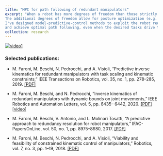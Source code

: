 ```yaml
---
title: "MPC for path following of redundant manipulators"
excerpt: "When a robot has more degrees of freedom than those strictly necessary to carry out a task, it is said to be kinematically redundant.
The additional degrees of freedom allow for posture optimization (e.g. to avoid obstacles or improve dexterity). 
I've designed model-predictive-control methods to exploit the robot redundancy at best
and achieve optimal path following, even when the desired tasks drive the robot outside its joint physical limits."
collection: research
---
```


[![video1](https://img.youtube.com/vi/D1uEDDB2AZk/2.jpg)](https://youtu.be/D1uEDDB2AZk)

### Selected publications:

- M. Faroni, M. Beschi, N. Pedrocchi, and A. Visioli, “Predictive inverse kinematics for redundant
manipulators with task scaling and kinematic constraints,” IEEE Transactions on Robotics, vol. 35,
no. 1, pp. 278–285, 2019.
[[PDF]](https://hal.science/hal-02982618/document)

- M. Faroni, M. Beschi, and N. Pedrocchi, “Inverse kinematics of redundant manipulators with
dynamic bounds on joint movements,” IEEE Robotics and Automation Letters, vol. 5, pp. 6435–
6442, 2020.
[[PDF]](https://hal.science/hal-03157810/document)
[[video]](https://youtu.be/J6f8PS0zkJU)

- M. Faroni, M. Beschi, V. Antonio, and L. Molinari Tosatti, “A predictive approach to redundancy resolution for robot manipulators,” IFAC-PapersOnLine, vol. 50, no. 1, pp. 8975–8980, 2017.
[[PDF]](https://hal.science/hal-02982550/document)

- M. Faroni, M. Beschi, N. Pedrocchi, and A. Visioli, “Viability and feasibility of constrained kinematic control of manipulators,” Robotics, vol. 7, no. 3, pp. 1–19, 2018.
[[PDF]](https://www.mdpi.com/2218-6581/7/3/41)

